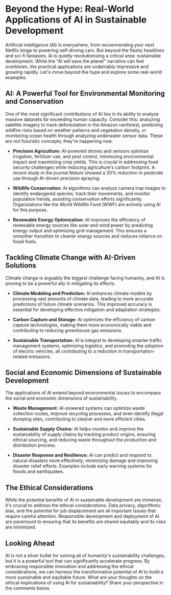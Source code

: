 # Beyond the Hype: Real-World Applications of AI in Sustainable Development

Artificial intelligence (AI) is everywhere, from recommending your next Netflix binge to powering self-driving cars. But beyond the flashy headlines and sci-fi fantasies, AI is quietly revolutionizing a critical area: sustainable development.  While the "AI will save the planet" narrative can feel overblown, the practical applications are undeniably impressive and growing rapidly.  Let's move beyond the hype and explore some real-world examples.

## AI: A Powerful Tool for Environmental Monitoring and Conservation

One of the most significant contributions of AI lies in its ability to analyze massive datasets far exceeding human capacity.  Consider this:  analyzing satellite imagery to track deforestation in the Amazon rainforest, predicting wildfire risks based on weather patterns and vegetation density, or monitoring ocean health through analyzing underwater sensor data.  These are not futuristic concepts; they're happening now.

* **Precision Agriculture:** AI-powered drones and sensors optimize irrigation, fertilizer use, and pest control, minimizing environmental impact and maximizing crop yields.  This is crucial in addressing food security challenges while reducing agriculture's carbon footprint. A recent study in the journal *Nature* showed a 20% reduction in pesticide use through AI-driven precision spraying.

* **Wildlife Conservation:**  AI algorithms can analyze camera trap images to identify endangered species, track their movements, and monitor population trends, assisting conservation efforts significantly.  Organizations like the World Wildlife Fund (WWF) are actively using AI for this purpose.

* **Renewable Energy Optimization:** AI improves the efficiency of renewable energy sources like solar and wind power by predicting energy output and optimizing grid management. This ensures a smoother transition to cleaner energy sources and reduces reliance on fossil fuels.


##  Tackling Climate Change with AI-Driven Solutions

Climate change is arguably the biggest challenge facing humanity, and AI is proving to be a powerful ally in mitigating its effects.

* **Climate Modeling and Prediction:**  AI enhances climate models by processing vast amounts of climate data, leading to more accurate predictions of future climate scenarios.  This improved accuracy is essential for developing effective mitigation and adaptation strategies.

* **Carbon Capture and Storage:** AI optimizes the efficiency of carbon capture technologies, making them more economically viable and contributing to reducing greenhouse gas emissions.

* **Sustainable Transportation:**  AI is integral to developing smarter traffic management systems, optimizing logistics, and promoting the adoption of electric vehicles, all contributing to a reduction in transportation-related emissions.


##  Social and Economic Dimensions of Sustainable Development

The applications of AI extend beyond environmental issues to encompass the social and economic dimensions of sustainability.

* **Waste Management:**  AI-powered systems can optimize waste collection routes, improve recycling processes, and even identify illegal dumping sites, contributing to cleaner and more efficient cities.

* **Sustainable Supply Chains:** AI helps monitor and improve the sustainability of supply chains by tracking product origins, ensuring ethical sourcing, and reducing waste throughout the production and distribution process.

* **Disaster Response and Resilience:** AI can predict and respond to natural disasters more effectively, minimizing damage and improving disaster relief efforts.  Examples include early warning systems for floods and earthquakes.


##  The Ethical Considerations

While the potential benefits of AI in sustainable development are immense, it's crucial to address the ethical considerations.  Data privacy, algorithmic bias, and the potential for job displacement are all important issues that require careful attention.  Responsible development and deployment of AI are paramount to ensuring that its benefits are shared equitably and its risks are minimized.


##  Looking Ahead

AI is not a silver bullet for solving all of humanity's sustainability challenges, but it is a powerful tool that can significantly accelerate progress.  By embracing responsible innovation and addressing the ethical considerations, we can harness the transformative potential of AI to build a more sustainable and equitable future.  What are your thoughts on the ethical implications of using AI for sustainability?  Share your perspective in the comments below.
